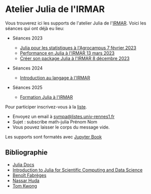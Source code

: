 # Atelier Julia de l'IRMAR

Vous trouverez ici les supports de l'atelier Julia de l'[IRMAR](https://irmar.univ-rennes1.fr). Voici les séances qui ont déjà eu lieu:

- Séances 2023
  + [Julia pour les statistiques à l'Agrocampus 7 février 2023](https://navaro.pages.math.cnrs.fr/juliaagrocampus2023)
  + [Performance en Julia à l'IRMAR  13 mars 2023](https://pnavaro.github.io/math-julia/)
  + [Créer son package Julia à l'IRMAR 8 décembre 2023](https://pnavaro.github.io/math-julia/package.html)

- Séances 2024
  + [Introduction au langage à l'IRMAR](https://indico.math.cnrs.fr/event/11297/)
 
- Séances 2025
  + [Formation Julia à l'IRMAR](https://indico.math.cnrs.fr/event/13977/)

Pour participer inscrivez-vous à la [liste](https://listes.univ-rennes1.fr/wws/info/math-julia).

- Envoyez un email à sympa@listes.univ-rennes1.fr 
- Sujet : subscribe math-julia Prénom Nom
- Vous pouvez laisser le corps du message vide.

Les supports sont formatés avec [Jupyter Book](https://pnavaro.github.io/math-julia)


## Bibliographie

- [Julia Docs](https://docs.julialang.org/en/v1/manual)
- [Introduction to Julia for Scientific Computing and Data Science](https://github.com/daveh19/pydataberlin2017)
- [Benoît Fabrèges](https://plmlab.math.cnrs.fr/fabreges/julia-2019/)
- [Nassar Huda](https://github.com/nassarhuda/JuliaTutorials)
- [Tom Kwong](https://github.com/PacktPublishing/Hands-on-Design-Patterns-and-Best-Practices-with-Julia/)
